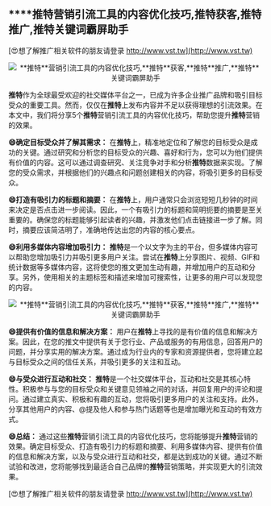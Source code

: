 ## ****推特**营销引流工具的内容优化技巧,**推特**获客,**推特**推广,**推特**关键词霸屏助手**

[😍想了解推广相关软件的朋友请登录 http://www.vst.tw](http://www.vst.tw)

 <center><img src="https://vst.tw/MP4/tuiguang/png/3.png" alt="**推特**营销引流工具的内容优化技巧,**推特**获客,**推特**推广,**推特**关键词霸屏助手"></center>

**推特**作为全球最受欢迎的社交媒体平台之一，已成为许多企业推广品牌和吸引目标受众的重要工具。然而，仅仅在**推特**上发布内容并不足以获得理想的引流效果。在本文中，我们将分享5个**推特**营销引流工具的内容优化技巧，帮助您提升**推特**营销的效果。

**😄确定目标受众并了解其需求：**
在**推特**上，精准地定位和了解您的目标受众是成功的关键。通过研究和分析您的目标受众的兴趣、喜好和行为，您可以为他们提供有价值的内容。这可以通过调查研究、关注竞争对手和分析**推特**数据来实现。了解您的受众需求，并根据他们的兴趣点和问题创建相关的内容，将吸引更多的目标受众。

**😄打造有吸引力的标题和摘要：**
在**推特**上，用户通常只会浏览短短几秒钟的时间来决定是否点击进一步阅读。因此，一个有吸引力的标题和简明扼要的摘要是至关重要的。确保您的标题能够引起读者的兴趣，并激发他们点击链接进一步了解。同时，摘要应该简洁明了，准确地传达出您的内容的核心要点。

**😄利用多媒体内容增加吸引力：**
**推特**是一个以文字为主的平台，但多媒体内容可以帮助您增加吸引力并吸引更多用户关注。尝试在**推特**上分享图片、视频、GIF和统计数据等多媒体内容，这将使您的推文更加生动有趣，并增加用户的互动和分享。另外，使用相关的主题标签和描述来增加可搜索性，让更多的用户可以发现您的内容。

 <center><img src="https://vst.tw/MP4/tuiguang/png/8.png" alt="**推特**营销引流工具的内容优化技巧,**推特**获客,**推特**推广,**推特**关键词霸屏助手"></center>

**😄提供有价值的信息和解决方案：**
用户在**推特**上寻找的是有价值的信息和解决方案。因此，在您的推文中提供有关于您行业、产品或服务的有用信息，回答用户的问题，并分享实用的解决方案。通过成为行业内的专家和资源提供者，您将建立起与目标受众之间的信任关系，并吸引更多的关注和互动。

**😄与受众进行互动和社交：**
**推特**是一个社交媒体平台，互动和社交是其核心特性。积极参与与您的目标受众和关键意见领袖之间的对话，并回复用户的评论和提问。通过建立真实、积极和有趣的互动，您将吸引更多用户的关注和支持。此外，分享其他用户的内容、@提及他人和参与热门话题等也是增加曝光和互动的有效方式。

**😄总结：**
通过这些**推特**营销引流工具的内容优化技巧，您将能够提升**推特**营销的效果。确定目标受众、打造有吸引力的标题和摘要、利用多媒体内容、提供有价值的信息和解决方案，以及与受众进行互动和社交，都是达到成功的关键。通过不断试验和改进，您将能够找到最适合自己品牌的**推特**营销策略，并实现更大的引流效果。

[😍想了解推广相关软件的朋友请登录 http://www.vst.tw](http://www.vst.tw)



